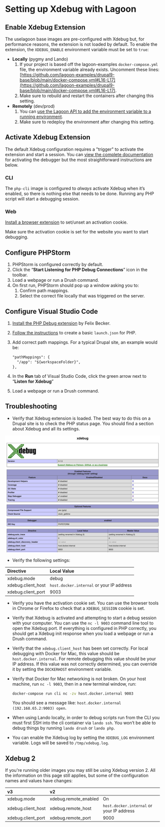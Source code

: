 # Setting up Xdebug with Lagoon

## Enable Xdebug Extension

The uselagoon base images are pre-configured with Xdebug but, for performance
reasons, the extension is not loaded by default. To enable the extension, the
`XDEBUG_ENABLE` environment variable must be set to `true`:

- **Locally** \(pygmy and Lando\)
  1.  If your project is based off the lagoon-examples `docker-compose.yml`
      file, the environment variable already exists. Uncomment these lines:
      [https://github.com/lagoon-examples/drupal9-base/blob/main/docker-compose.yml#L16-L17](https://github.com/lagoon-examples/drupal9-base/blob/main/docker-compose.yml#L16-L17).
  2.  Make sure to rebuild and restart the containers after changing this
      setting.
- **Remotely** \(dev/prod\)
  1.  You can
      [use the Lagoon API to add the environment variable to a running environment](environment-variables.md#runtime-environment-variables-lagoon-api).
  2.  Make sure to redeploy the environment after changing this setting.

## Activate Xdebug Extension

The default Xdebug configuration requires a "trigger" to activate the extension
and start a session. You can
[view the complete documentation](https://xdebug.org/docs/step_debug#activate_debugger)
for activating the debugger but the most straightforward instructions are below.

### CLI

The `php-cli` image is configured to _always_ activate Xdebug when it’s enabled,
so there is nothing else that needs to be done. Running any PHP script will
start a debugging session.

### Web

[Install a browser extension](https://xdebug.org/docs/step_debug#browser-extensions)
to set/unset an activation cookie.

Make sure the activation cookie is set for the website you want to start
debugging.

## Configure PHPStorm

1. PHPStorm is configured correctly by default.
2. Click the “**Start Listening for PHP Debug Connections**” icon in the
   toolbar.
3. Load a webpage or run a Drush command.
4. On first run, PHPStorm should pop up a window asking you to:
   1. Confirm path mappings.
   2. Select the correct file locally that was triggered on the server.

## Configure Visual Studio Code

1. [Install the PHP Debug extension](https://marketplace.visualstudio.com/items?itemName=felixfbecker.php-debug)
   by Felix Becker.
2. [Follow the instructions](https://marketplace.visualstudio.com/items?itemName=felixfbecker.php-debug#vs-code-configuration)
   to create a basic `launch.json` for PHP.
3. Add correct path mappings. For a typical Drupal site, an example would be:

   ```text
   "pathMappings": {
     "/app": "${workspaceFolder}",
   },
   ```

4. In the **Run** tab of Visual Studio Code, click the green arrow next to
   “**Listen for Xdebug**”
5. Load a webpage or run a Drush command.

## Troubleshooting

- Verify that Xdebug extension is loaded. The best way to do this on a Drupal
  site is to check the PHP status page. You should find a section about Xdebug
  and all its settings.

![phpinfo results](phpinfo.png)

- Verify the following settings:

| Directive          | Local Value                               |
| :----------------- | :---------------------------------------- |
| xdebug.mode        | debug                                     |
| xdebug.client_host | `host.docker.internal` or your IP address |
| xdebug.client_port | 9003                                      |

- Verify you have the activation cookie set. You can use the browser tools in
  Chrome or Firefox to check that a `XDEBUG_SESSION` cookie is set.
- Verify that Xdebug is activated and attempting to start a debug session with
  your computer. You can use the `nc -l 9003` command line tool to open the
  Xdebug port. If everything is configured in PHP correctly, you should get a
  Xdebug init response when you load a webpage or run a Drush command.
- Verify that the `xdebug.client_host` has been set correctly. For local
  debugging with Docker for Mac, this value should be `host.docker.internal`.
  For remote debugging this value should be your IP address. If this value was
  not correctly determined, you can override it by setting the `DOCKERHOST`
  environment variable.
- Verify that Docker for Mac networking is not broken. On your host machine, run
  `nc -l 9003`, then in a new terminal window, run:

  ```bash
  docker-compose run cli nc -zv host.docker.internal 9003
  ```

  You should see a message like:
  `host.docker.internal (192.168.65.2:9003) open`.

- When using Lando locally, in order to debug scripts run from the CLI you must
  first SSH into the cli container via `lando ssh`. You won’t be able to debug
  things by running `lando drush` or `lando php`.
- You can enable the Xdebug log by setting the `XDEBUG_LOG` environment
  variable. Logs will be saved to `/tmp/xdebug.log`.

## Xdebug 2

If you're running older images you may still be using Xdebug version 2. All the
information on this page still applies, but some of the configuration names and
values have changes:

| v3                 | v2                    |                                           |
| :----------------- | :-------------------- | :---------------------------------------- |
| xdebug.mode        | xdebug.remote_enabled | On                                        |
| xdebug.client_host | xdebug.remote_host    | `host.docker.internal` or your IP address |
| xdebug.client_port | xdebug.remote_port    | 9000                                      |
